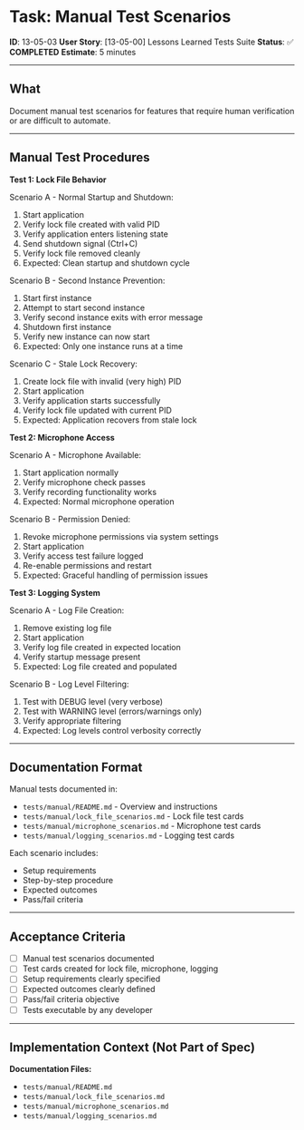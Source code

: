 # Task: Manual Test Scenarios

**ID**: 13-05-03
**User Story**: [13-05-00] Lessons Learned Tests Suite
**Status**: ✅ **COMPLETED**
**Estimate**: 5 minutes

---

## What

Document manual test scenarios for features that require human verification or are difficult to automate.

---

## Manual Test Procedures

**Test 1: Lock File Behavior**

Scenario A - Normal Startup and Shutdown:
1. Start application
2. Verify lock file created with valid PID
3. Verify application enters listening state
4. Send shutdown signal (Ctrl+C)
5. Verify lock file removed cleanly
6. Expected: Clean startup and shutdown cycle

Scenario B - Second Instance Prevention:
1. Start first instance
2. Attempt to start second instance
3. Verify second instance exits with error message
4. Shutdown first instance
5. Verify new instance can now start
6. Expected: Only one instance runs at a time

Scenario C - Stale Lock Recovery:
1. Create lock file with invalid (very high) PID
2. Start application
3. Verify application starts successfully
4. Verify lock file updated with current PID
5. Expected: Application recovers from stale lock

**Test 2: Microphone Access**

Scenario A - Microphone Available:
1. Start application normally
2. Verify microphone check passes
3. Verify recording functionality works
4. Expected: Normal microphone operation

Scenario B - Permission Denied:
1. Revoke microphone permissions via system settings
2. Start application
3. Verify access test failure logged
4. Re-enable permissions and restart
5. Expected: Graceful handling of permission issues

**Test 3: Logging System**

Scenario A - Log File Creation:
1. Remove existing log file
2. Start application
3. Verify log file created in expected location
4. Verify startup message present
5. Expected: Log file created and populated

Scenario B - Log Level Filtering:
1. Test with DEBUG level (very verbose)
2. Test with WARNING level (errors/warnings only)
3. Verify appropriate filtering
4. Expected: Log levels control verbosity correctly

---

## Documentation Format

Manual tests documented in:
- `tests/manual/README.md` - Overview and instructions
- `tests/manual/lock_file_scenarios.md` - Lock file test cards
- `tests/manual/microphone_scenarios.md` - Microphone test cards
- `tests/manual/logging_scenarios.md` - Logging test cards

Each scenario includes:
- Setup requirements
- Step-by-step procedure
- Expected outcomes
- Pass/fail criteria

---

## Acceptance Criteria

- [ ] Manual test scenarios documented
- [ ] Test cards created for lock file, microphone, logging
- [ ] Setup requirements clearly specified
- [ ] Expected outcomes clearly defined
- [ ] Pass/fail criteria objective
- [ ] Tests executable by any developer

---

## Implementation Context (Not Part of Spec)

**Documentation Files:**
- `tests/manual/README.md`
- `tests/manual/lock_file_scenarios.md`
- `tests/manual/microphone_scenarios.md`
- `tests/manual/logging_scenarios.md`
